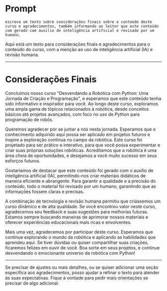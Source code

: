 # Prompt
```
escreva um texto sobre considerações finais sobre o conteúdo deste curso e agradecimentos, também informando ao leitor que este conteúdo com gerado com auxilio de inteligência artificial e revisado por um humano.
```

Aqui está um texto para considerações finais e agradecimentos para o conteúdo do curso, com a menção ao uso de inteligência artificial (IA) e revisão humana.

---

# Considerações Finais

Concluímos nosso curso "Desvendando a Robótica com Python: Uma Jornada de Criação e Programação", e esperamos que este conteúdo tenha sido informativo e inspirador para você. Ao longo deste curso, exploramos uma ampla gama de tópicos relacionados à robótica, desde conceitos básicos até projetos avançados, com foco no uso de Python para programação de robôs.

Queremos agradecer por se juntar a nós nesta jornada. Esperamos que o conhecimento adquirido aqui possa ser aplicado em projetos futuros e inspire a exploração contínua no campo da robótica. Este curso foi projetado para ser prático e interativo, para que você possa experimentar e criar suas próprias soluções robóticas. Acreditamos que a robótica é uma área cheia de oportunidades, e desejamos a você muito sucesso em seus esforços futuros.

Gostaríamos de destacar que este conteúdo foi gerado com o auxílio de inteligência artificial (IA), permitindo-nos criar materiais didáticos de maneira eficiente e abrangente. Para garantir a qualidade e a precisão do conteúdo, todo o material foi revisado por um humano, garantindo que as informações fossem claras e precisas.

A combinação de tecnologia e revisão humana permitiu que criássemos um curso dinâmico e de alta qualidade. Se você encontrou valor neste curso, agradecemos seu feedback e suas sugestões para melhorias futuras. Estamos sempre buscando maneiras de aprimorar nossos materiais e oferecer experiências educacionais mais ricas e envolventes.

Mais uma vez, agradecemos por participar deste curso. Esperamos que continue explorando o mundo da robótica e aplicando as habilidades que aprendeu aqui. Se tiver dúvidas ou quiser compartilhar suas criações, ficaremos felizes em ouvir de você. Boa sorte em seus projetos, e continue desvendando o emocionante universo da robótica com Python!

---

Se precisar de ajustes ou mais detalhes, ou se quiser adicionar uma seção específica aos agradecimentos, posso ajudar a refinar o texto para atender às suas expectativas. Fique à vontade para pedir mais orientações se precisar de algo adicional.